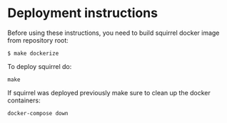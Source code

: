 # Deployment instructions

Before using these instructions, you need to build squirrel docker image from repository root:
```
$ make dockerize
```

To deploy squirrel do:
```
make
```

If squirrel was deployed previously make sure to clean up the docker containers:
```
docker-compose down
```
